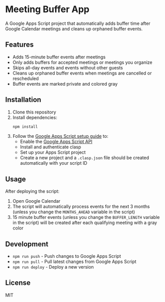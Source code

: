 # Meeting Buffer App

A Google Apps Script project that automatically adds buffer time after Google Calendar meetings and cleans up orphaned buffer events.

## Features

- Adds 15-minute buffer events after meetings
- Only adds buffers for accepted meetings or meetings you organize
- Skips all-day events and events without other guests
- Cleans up orphaned buffer events when meetings are cancelled or rescheduled
- Buffer events are marked private and colored gray

## Installation

1. Clone this repository
2. Install dependencies:
   ```bash
   npm install
   ```
3. Follow the [Google Apps Script setup guide](https://developers.google.com/apps-script/guides/clasp) to:
   - Enable the [Google Apps Script API](https://script.google.com/home/usersettings)
   - Install and authenticate clasp
   - Set up your Apps Script project
   - Create a new project and a `.clasp.json` file should be created automatically with your script ID

## Usage

After deploying the script:

1. Open Google Calendar
2. The script will automatically process events for the next 3 months (unless you change the `MONTHS_AHEAD` variable in the script)
3. 15 minute buffer events (unless you change the `BUFFER_LENGTH` variable in the script) will be created after each qualifying meeting with a gray color

## Development

- `npm run push` - Push changes to Google Apps Script
- `npm run pull` - Pull latest changes from Google Apps Script
- `npm run deploy` - Deploy a new version

## License

MIT
